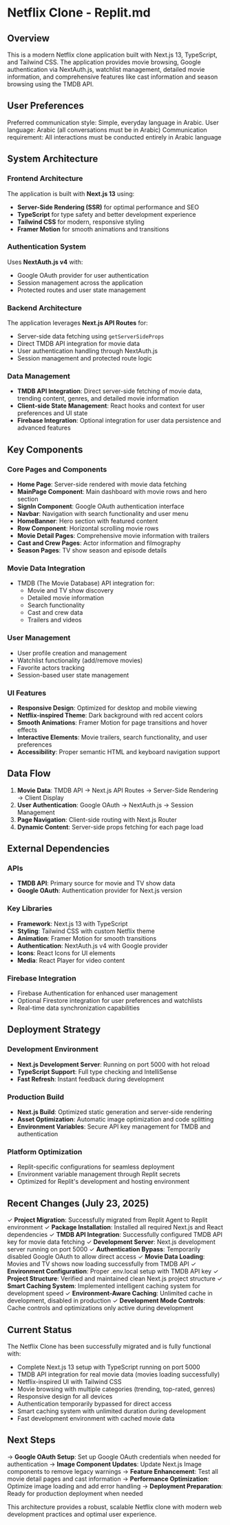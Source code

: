 # Netflix Clone - Replit.md

## Overview

This is a modern Netflix clone application built with Next.js 13, TypeScript, and Tailwind CSS. The application provides movie browsing, Google authentication via NextAuth.js, watchlist management, detailed movie information, and comprehensive features like cast information and season browsing using the TMDB API.

## User Preferences

Preferred communication style: Simple, everyday language in Arabic.
User language: Arabic (all conversations must be in Arabic)
Communication requirement: All interactions must be conducted entirely in Arabic language

## System Architecture

### Frontend Architecture

The application is built with **Next.js 13** using:
- **Server-Side Rendering (SSR)** for optimal performance and SEO
- **TypeScript** for type safety and better development experience
- **Tailwind CSS** for modern, responsive styling
- **Framer Motion** for smooth animations and transitions

### Authentication System

Uses **NextAuth.js v4** with:
- Google OAuth provider for user authentication
- Session management across the application
- Protected routes and user state management

### Backend Architecture

The application leverages **Next.js API Routes** for:
- Server-side data fetching using `getServerSideProps`
- Direct TMDB API integration for movie data
- User authentication handling through NextAuth.js
- Session management and protected route logic

### Data Management

- **TMDB API Integration**: Direct server-side fetching of movie data, trending content, genres, and detailed movie information
- **Client-side State Management**: React hooks and context for user preferences and UI state
- **Firebase Integration**: Optional integration for user data persistence and advanced features

## Key Components

### Core Pages and Components

- **Home Page**: Server-side rendered with movie data fetching
- **MainPage Component**: Main dashboard with movie rows and hero section
- **SignIn Component**: Google OAuth authentication interface
- **Navbar**: Navigation with search functionality and user menu
- **HomeBanner**: Hero section with featured content
- **Row Component**: Horizontal scrolling movie rows
- **Movie Detail Pages**: Comprehensive movie information with trailers
- **Cast and Crew Pages**: Actor information and filmography
- **Season Pages**: TV show season and episode details

### Movie Data Integration

- TMDB (The Movie Database) API integration for:
  - Movie and TV show discovery
  - Detailed movie information
  - Search functionality
  - Cast and crew data
  - Trailers and videos

### User Management

- User profile creation and management
- Watchlist functionality (add/remove movies)
- Favorite actors tracking
- Session-based user state management

### UI Features

- **Responsive Design**: Optimized for desktop and mobile viewing
- **Netflix-inspired Theme**: Dark background with red accent colors
- **Smooth Animations**: Framer Motion for page transitions and hover effects
- **Interactive Elements**: Movie trailers, search functionality, and user preferences
- **Accessibility**: Proper semantic HTML and keyboard navigation support

## Data Flow

1. **Movie Data**: TMDB API → Next.js API Routes → Server-Side Rendering → Client Display
2. **User Authentication**: Google OAuth → NextAuth.js → Session Management
3. **Page Navigation**: Client-side routing with Next.js Router
4. **Dynamic Content**: Server-side props fetching for each page load

## External Dependencies

### APIs
- **TMDB API**: Primary source for movie and TV show data
- **Google OAuth**: Authentication provider for Next.js version

### Key Libraries
- **Framework**: Next.js 13 with TypeScript
- **Styling**: Tailwind CSS with custom Netflix theme
- **Animation**: Framer Motion for smooth transitions
- **Authentication**: NextAuth.js v4 with Google provider
- **Icons**: React Icons for UI elements
- **Media**: React Player for video content

### Firebase Integration
- Firebase Authentication for enhanced user management
- Optional Firestore integration for user preferences and watchlists
- Real-time data synchronization capabilities

## Deployment Strategy

### Development Environment
- **Next.js Development Server**: Running on port 5000 with hot reload
- **TypeScript Support**: Full type checking and IntelliSense
- **Fast Refresh**: Instant feedback during development

### Production Build
- **Next.js Build**: Optimized static generation and server-side rendering
- **Asset Optimization**: Automatic image optimization and code splitting
- **Environment Variables**: Secure API key management for TMDB and authentication

### Platform Optimization
- Replit-specific configurations for seamless deployment
- Environment variable management through Replit secrets
- Optimized for Replit's development and hosting environment

## Recent Changes (July 23, 2025)

✓ **Project Migration**: Successfully migrated from Replit Agent to Replit environment
✓ **Package Installation**: Installed all required Next.js and React dependencies
✓ **TMDB API Integration**: Successfully configured TMDB API key for movie data fetching
✓ **Development Server**: Next.js development server running on port 5000
✓ **Authentication Bypass**: Temporarily disabled Google OAuth to allow direct access
✓ **Movie Data Loading**: Movies and TV shows now loading successfully from TMDB API
✓ **Environment Configuration**: Proper .env.local setup with TMDB API key
✓ **Project Structure**: Verified and maintained clean Next.js project structure
✓ **Smart Caching System**: Implemented intelligent caching system for development speed
✓ **Environment-Aware Caching**: Unlimited cache in development, disabled in production
✓ **Development Mode Controls**: Cache controls and optimizations only active during development

## Current Status

The Netflix Clone has been successfully migrated and is fully functional with:
- Complete Next.js 13 setup with TypeScript running on port 5000
- TMDB API integration for real movie data (movies loading successfully)
- Netflix-inspired UI with Tailwind CSS
- Movie browsing with multiple categories (trending, top-rated, genres)
- Responsive design for all devices
- Authentication temporarily bypassed for direct access
- Smart caching system with unlimited duration during development
- Fast development environment with cached movie data

## Next Steps

→ **Google OAuth Setup**: Set up Google OAuth credentials when needed for authentication
→ **Image Component Updates**: Update Next.js Image components to remove legacy warnings
→ **Feature Enhancement**: Test all movie detail pages and cast information
→ **Performance Optimization**: Optimize image loading and add error handling
→ **Deployment Preparation**: Ready for production deployment when needed

This architecture provides a robust, scalable Netflix clone with modern web development practices and optimal user experience.